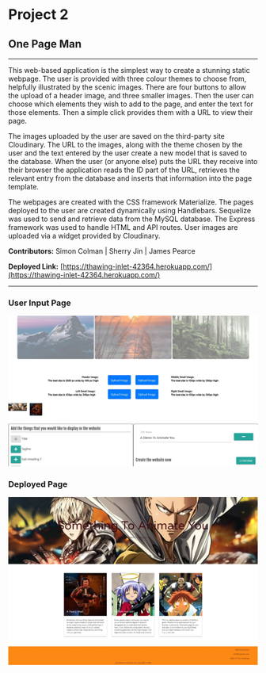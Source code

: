 # Project 2
## One Page Man
---
This web-based application is the simplest way to create a stunning static webpage. The user is provided with three colour themes to choose from, helpfully illustrated by the scenic images. There are four buttons to allow the upload of a header image, and three smaller images. Then the user can choose which elements they wish to add to the page, and enter the text for those elements. Then a simple click provides them with a URL to view their page. 

The images uploaded by the user are saved on the third-party site Cloudinary. The URL to the images, along with the theme chosen by the user and the text entered by the user create a new model that is saved to the database. When the user (or anyone else) puts the URL they receive into their browser the application reads the ID part of the URL, retrieves the relevant entry from the database and inserts that information into the page template.

The webpages are created with the CSS framework Materialize. The pages deployed to the user are created dynamically using Handlebars. Sequelize was used to send and retrieve data from the MySQL database. The Express framework was used to handle HTML and API routes. User images are uploaded via a widget provided by Cloudinary. 

**Contributors:** Simon Colman | Sherry Jin | James Pearce

**Deployed Link:** [https://thawing-inlet-42364.herokuapp.com/](https://thawing-inlet-42364.herokuapp.com/)

---
### User Input Page
![Input Page](https://github.com/SiJBC/project2/blob/master/readme1.jpg?raw=true)
### Deployed Page
![Deployed Page](https://github.com/SiJBC/project2/blob/master/readme2.jpg)
